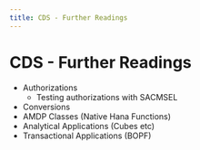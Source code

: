```yaml
---
title: CDS - Further Readings
---
```


# CDS - Further Readings

* Authorizations
  * Testing authorizations with SACMSEL
* Conversions
* AMDP Classes (Native Hana Functions)
* Analytical Applications (Cubes etc)
* Transactional Applications (BOPF)
